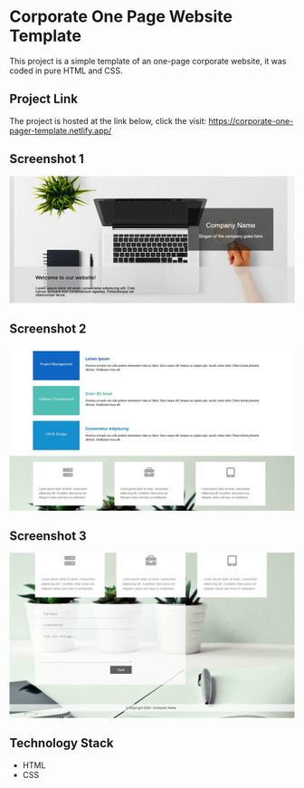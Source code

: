 # Corporate One Page Website Template

This project is a simple template of an one-page corporate website, it was coded in pure HTML and CSS.

## Project Link

The project is hosted at the link below, click the visit:
https://corporate-one-pager-template.netlify.app/

## Screenshot 1

![Screenshot](Screenshot_1.jpg)

## Screenshot 2

![Screenshot](Screenshot_2.jpg)

## Screenshot 3

![Screenshot](Screenshot_3.jpg)


## Technology Stack

+ HTML
+ CSS
